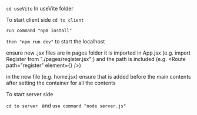 `cd useVite`
In useVite folder

To start client side
`cd to client`

`run command "npm install"`

`then "npm run dev"` to start the localhost
      
ensure new .jsx files are in pages folder
it is imported in App.jsx (e.g. import Register from "./pages/register.jsx";)
and the path is included (e.g. <Route path="register" element={<Register />} />)

in the new file (e.g. home.jsx) ensure that <Navbar/> is added before the main contents 
after setting the container for all the contents 

To start server side

`cd to server `
and `use command "node server.js"`
